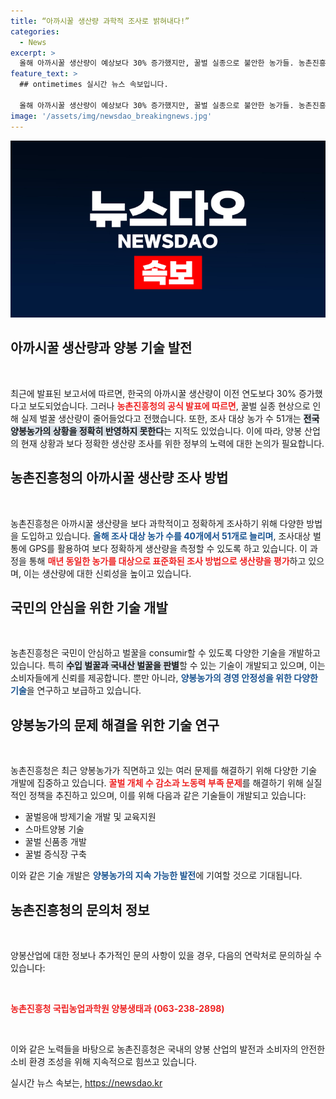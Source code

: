 ```yaml
---
title: “아까시꿀 생산량 과학적 조사로 밝혀내다!”
categories:
  - News
excerpt: >
  올해 아까시꿀 생산량이 예상보다 30% 증가했지만, 꿀벌 실종으로 불안한 농가들. 농촌진흥청의 신뢰성 있는 조사와 기술 개발로 양봉업계의 안정성을 높이려는 노력이 주목받고 있다. 클릭해 더 알아보세요!
feature_text: >
  ## ontimetimes 실시간 뉴스 속보입니다.

  올해 아까시꿀 생산량이 예상보다 30% 증가했지만, 꿀벌 실종으로 불안한 농가들. 농촌진흥청의 신뢰성 있는 조사와 기술 개발로 양봉업계의 안정성을 높이려는 노력이 주목받고 있다. 클릭해 더 알아보세요!
image: '/assets/img/newsdao_breakingnews.jpg'
---
```


<p><img src="/assets/img/newsdao_breakingnews.jpg" alt="ontimetimes 속보" /></p>

<h2 data-ke-size="size26">아까시꿀 생산량과 양봉 기술 발전</h2>

<p data-ke-size="size16">&nbsp;</p>

<p>최근에 발표된 보고서에 따르면, 한국의 아까시꿀 생산량이 이전 연도보다 30% 증가했다고 보도되었습니다. 그러나 <b><span style="color: #ee2323;">농촌진흥청의 공식 발표에 따르면</span></b>, 꿀벌 실종 현상으로 인해 실제 벌꿀 생산량이 줄어들었다고 전했습니다. 또한, 조사 대상 농가 수 51개는 <b><span style="background-color: #21538527;">전국 양봉농가의 상황을 정확히 반영하지 못한다</span></b>는 지적도 있었습니다. 이에 따라, 양봉 산업의 현재 상황과 보다 정확한 생산량 조사를 위한 정부의 노력에 대한 논의가 필요합니다.</p>

<h2 data-ke-size="size26">농촌진흥청의 아까시꿀 생산량 조사 방법</h2>

<p data-ke-size="size16">&nbsp;</p>

<p>농촌진흥청은 아까시꿀 생산량을 보다 과학적이고 정확하게 조사하기 위해 다양한 방법을 도입하고 있습니다. <b><span style="color: #1a5490;">올해 조사 대상 농가 수를 40개에서 51개로 늘리며</span></b>, 조사대상 벌통에 GPS를 활용하여 보다 정확하게 생산량을 측정할 수 있도록 하고 있습니다. 이 과정을 통해 <b><span style="color: #ee2323;">매년 동일한 농가를 대상으로 표준화된 조사 방법으로 생산량을 평가</span></b>하고 있으며, 이는 생산량에 대한 신뢰성을 높이고 있습니다.</p>

<h2 data-ke-size="size26">국민의 안심을 위한 기술 개발</h2>

<p data-ke-size="size16">&nbsp;</p>

<p>농촌진흥청은 국민이 안심하고 벌꿀을 consumir할 수 있도록 다양한 기술을 개발하고 있습니다. 특히 <b><span style="background-color: #21538527;">수입 벌꿀과 국내산 벌꿀을 판별</span></b>할 수 있는 기술이 개발되고 있으며, 이는 소비자들에게 신뢰를 제공합니다. 뿐만 아니라, <b><span style="color: #1a5490;">양봉농가의 경영 안정성을 위한 다양한 기술</span></b>을 연구하고 보급하고 있습니다.</p>

<h2 data-ke-size="size26">양봉농가의 문제 해결을 위한 기술 연구</h2>

<p data-ke-size="size16">&nbsp;</p>

<p>농촌진흥청은 최근 양봉농가가 직면하고 있는 여러 문제를 해결하기 위해 다양한 기술 개발에 집중하고 있습니다. <b><span style="color: #ee2323;">꿀벌 개체 수 감소과 노동력 부족 문제</span></b>를 해결하기 위해 실질적인 정책을 추진하고 있으며, 이를 위해 다음과 같은 기술들이 개발되고 있습니다: </p>

<ul>
  <li>꿀벌응애 방제기술 개발 및 교육지원</li>
  <li>스마트양봉 기술</li>
  <li>꿀벌 신품종 개발</li>
  <li>꿀벌 증식장 구축</li>
</ul>

<p>이와 같은 기술 개발은 <b><span style="color: #1a5490;">양봉농가의 지속 가능한 발전</span></b>에 기여할 것으로 기대됩니다.</p>

<h2 data-ke-size="size26">농촌진흥청의 문의처 정보</h2>

<p data-ke-size="size16">&nbsp;</p>

<p>양봉산업에 대한 정보나 추가적인 문의 사항이 있을 경우, 다음의 연락처로 문의하실 수 있습니다: </p>

<p data-ke-size="size16">&nbsp;</p>

<p><b><span style="color: #ee2323;">농촌진흥청 국립농업과학원 양봉생태과 (063-238-2898)</span></b></p>

<p data-ke-size="size16">&nbsp;</p>

<p>이와 같은 노력들을 바탕으로 농촌진흥청은 국내의 양봉 산업의 발전과 소비자의 안전한 소비 환경 조성을 위해 지속적으로 힘쓰고 있습니다.</p>
실시간 뉴스 속보는, <a href="https://newsdao.kr" rel="dofollow">https://newsdao.kr</a>


